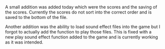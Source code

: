 ---
---
A small addition was added today which were the scores and the saving of the scores. Currently the scores do not sort into the correct order and is saved to the bottom of the file.

Another addition was the ability to load sound effect files into the game but I forgot to actually add the function to play those files. This is fixed with a new play sound effect function added to the game and is currently working as it was intended.